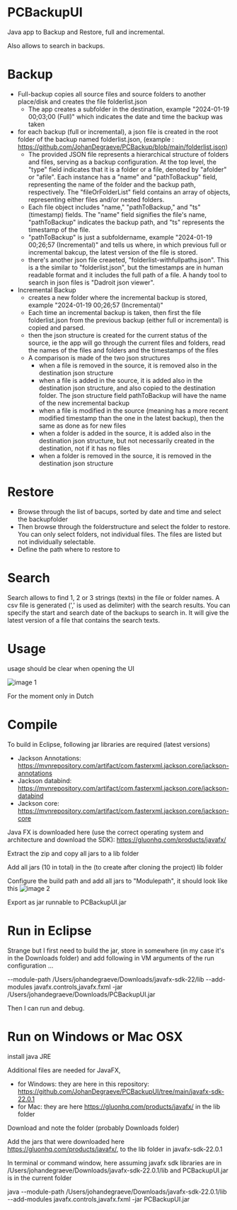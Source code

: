# PCBackupUI
Java app to Backup and Restore, full and incremental.

Also allows to search in backups.

# Backup
- Full-backup copies all source files and source folders to another place/disk and creates the file folderlist.json
  - The app creates a subfolder in the destination, example "2024-01-19 00;03;00 (Full)" which indicates the date and time the backup was taken
- for each backup (full or incremental), a json file is created in the root folder of the backup named folderlist.json, (example : https://github.com/JohanDegraeve/PCBackup/blob/main/folderlist.json)
  - The provided JSON file represents a hierarchical structure of folders and files, serving as a backup configuration. At the top level, the "type" field indicates that it is a folder or a file, denoted by "afolder" or "afile". Each instance has a "name" and "pathToBackup" field, representing the name of the folder and the backup path, respectively. The "fileOrFolderList" field contains an array of objects, representing either files and/or nested folders.
  - Each file object includes "name," "pathToBackup," and "ts" (timestamp) fields. The "name" field signifies the file's name, "pathToBackup" indicates the backup path, and "ts" represents the timestamp of the file.
  - "pathToBackup" is just a subfoldername, example "2024-01-19 00;26;57 (Incremental)" and tells us where, in which previous full or incremental bakcup, the latest version of the file is stored.
  - there's another json file creaeted, "folderlist-withfullpaths.json". This is a the similar to "folderlist.json", but the timestamps are in human readable format and it includes the full path of a file. A handy tool to search in json files is "Dadroit json viewer". 
- Incremental Backup
  - creates a new folder where the incremental backup is stored, example "2024-01-19 00;26;57 (Incremental)"
  - Each time an incremental backup is taken, then first the file folderlist.json from the previous backup (either full or incremental) is copied and parsed.
  - then the json structure is created for the current status of the source, ie the app will go through the current files and folders, read the names of the files and folders and the timestamps of the files
  - A comparison is made of the two json structures
      - when a file is removed in the source, it is removed also in the destination json structure
      - when a file is added in the source, it is added also in the destination json structure, and also copied to the destination folder. The json structure field pathToBackup will have the name of the new incremental backup
      - when a file is modified in the source (meaning has a more recent modified timestamp than the one in the latest backup), then the same as done as for new files
      - when a folder is added in the source, it is added also in the destination json structure, but not necessarily created in the destination, not if it has no files
      - when a folder is removed in the source, it is removed in the destination json structure

     
# Restore
- Browse through the list of bacups, sorted by date and time and select the backupfolder
- Then browse through the folderstructure and select the folder to restore. You can only select folders, not individual files. The files are listed but not individually selectable.
- Define the path where to restore to

# Search
Search allows to find 1, 2 or 3 strings (texts) in the file or folder names. A csv file is generated (',' is used as delimiter) with the search results.
You can specify the start and search date of the backups to search in. It will give the latest version of a file that contains the search texts.
   
# Usage

usage should be clear when opening the UI

![image 1](https://github.com/JohanDegraeve/PCBackupUI/assets/13840461/43d96245-6a88-4b42-b9af-f2854b7a0744)

For the moment only in Dutch

# Compile

To build in Eclipse, following jar libraries are required (latest versions)
- Jackson Annotations: https://mvnrepository.com/artifact/com.fasterxml.jackson.core/jackson-annotations
- Jackson databind: https://mvnrepository.com/artifact/com.fasterxml.jackson.core/jackson-databind
- Jackson core: https://mvnrepository.com/artifact/com.fasterxml.jackson.core/jackson-core

Java FX is downloaded here (use the correct operating system and architecture and download the SDK): https://gluonhq.com/products/javafx/

Extract the zip and copy all jars to a lib folder

Add all jars (10 in total) in the (to create after cloning the project) lib folder

Configure the build path and add all jars to "Modulepath", it should look like this
![image 2](https://github.com/JohanDegraeve/PCBackupUI/assets/13840461/d7d5e15d-ff7a-47b9-9783-b39bb1094741)

Export as jar runnable to PCBackupUI.jar

# Run in Eclipse

Strange but I first need to build the jar, store in somewhere (in my case it's in the Downloads folder) and add following in VM arguments of the run configuration ...

--module-path /Users/johandegraeve/Downloads/javafx-sdk-22/lib --add-modules javafx.controls,javafx.fxml -jar /Users/johandegraeve/Downloads/PCBackupUI.jar

Then I can run and debug.

# Run on Windows or Mac OSX

install java JRE

Additional files are needed for JavaFX, 
- for Windows: they are here in this repository: https://github.com/JohanDegraeve/PCBackupUI/tree/main/javafx-sdk-22.0.1
- for Mac: they are here https://gluonhq.com/products/javafx/ in the lib folder

Download and note the folder (probably Downloads folder)

Add the jars that were downloaded here https://gluonhq.com/products/javafx/, to the lib folder in javafx-sdk-22.0.1

In terminal or command window, here assuming javafx sdk libraries are in /Users/johandegraeve/Downloads/javafx-sdk-22.0.1/lib and PCBackupUI.jar is in the current folder


java --module-path /Users/johandegraeve/Downloads/javafx-sdk-22.0.1/lib --add-modules javafx.controls,javafx.fxml -jar PCBackupUI.jar



